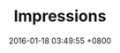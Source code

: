 ---
layout: project
title: Impressions
category: 
project-slogan: Intelligent Integrated Advertising
work-head-image: http://placehold.it/1920x1000
client: Impressions Client
date: 2016-01-18 03:49:55 +0800
website: www.example.com
website-url: http://www.example.com
description: Impressions is an online advertising service that enables advertisers to reach their niche user-base in an integrated method in e-commerce platforms.

# Work Presentation 1
big-image: http://placehold.it/1280x600
big-image-alt: Impressions

# Work Presentation 2
work-presentation-2-title: The Brand
work-presentation-2-description: >
    Etiam sit amet fringilla lacus. Pellentesque suscipit ante at ullamcorper pulvinar neque porttitor.
work-presentation-2-image: http://placehold.it/700x500
work-presentation-2-image-alt: Brand

# Work Presentation 3
work-presentation-3-title: The Second Part
work-presentation-3-description: >
    Nulla efficitur nibh in augue ullamcorper porta nec ultricies arcu.
work-presentation-3-image: http://placehold.it/700x500
work-presentation-3-image-alt: The Second Part

# Progress
research: 90
design: 80
development: 85

# Latest (Add these part if you want it to show on latest works)
latest: true
latest-thumbnail: http://placehold.it/500x500
latest-thumbnail-alt: Impressions
---